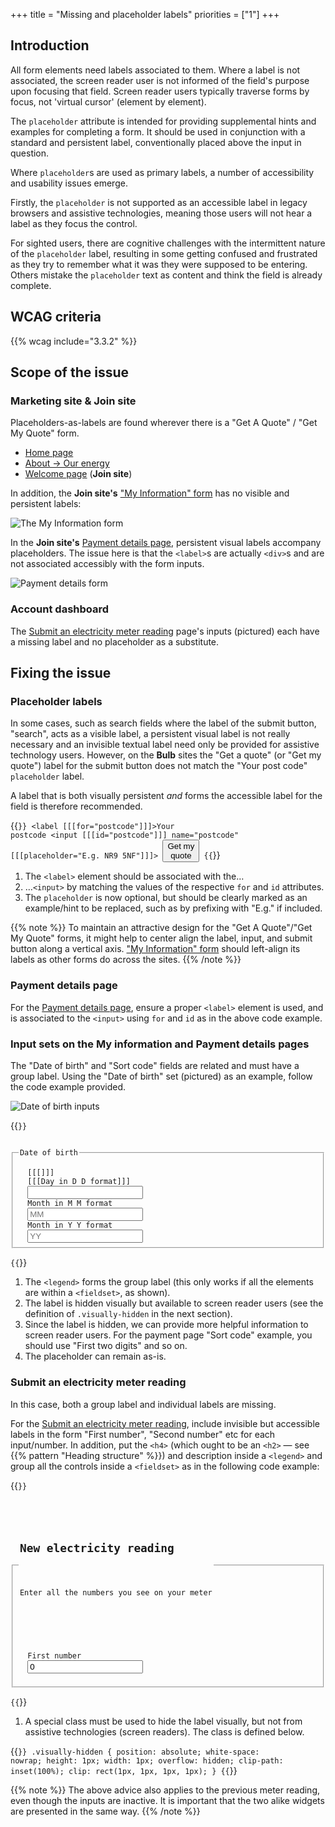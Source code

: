 +++
title = "Missing and placeholder labels"
priorities = ["1"]
+++

## Introduction

All form elements need labels associated to them. Where a label is not associated, the screen reader user is not informed of the field's purpose upon focusing that field. Screen reader users typically traverse forms by focus, not 'virtual cursor' (element by element).

The `placeholder` attribute is intended for providing supplemental hints and examples for completing a form. It should be used in conjunction with a standard and persistent label, conventionally placed above the input in question.

Where `placeholder`s are used as primary labels, a number of accessibility and usability issues emerge.

Firstly, the `placeholder` is not supported as an accessible label in legacy browsers and assistive technologies, meaning those users will not hear a label as they focus the control.

For sighted users, there are cognitive challenges with the intermittent nature of the `placeholder` label, resulting in some getting confused and frustrated as they try to remember what it was they were supposed to be entering. Others mistake the `placeholder` text as content and think the field is already complete.

## WCAG criteria

{{% wcag include="3.3.2" %}}

## Scope of the issue

### Marketing site & Join site

Placeholders-as-labels are found wherever there is a "Get A Quote" / "Get My Quote" form.

* [Home page](https://bulb.co.uk/)
* [About → Our energy](https://bulb.co.uk/energy)
* [Welcome page](https://join.bulb.co.uk/join/quote) (**Join site**)

In addition, the **Join site's** ["My Information" form](https://join.bulb.co.uk/join/quick-signup) has no visible and persistent labels:

![The My Information form](/images/my-info-form.png)

In the **Join site's** [Payment details page](https://join.bulb.co.uk/join/quick-signup), persistent visual labels accompany placeholders. The issue here is that the `<label>`s are actually `<div>`s and are not associated accessibly with the form inputs.

![Payment details form](/images/debit.png)

### Account dashboard

The [Submit an electricity meter reading](https://my.staging.bulb.co.uk/dashboard/meters/give-reading/electricity) page's inputs (pictured) each have a missing label and no placeholder as a substitute.

## Fixing the issue

### Placeholder labels

In some cases, such as search fields where the label of the submit button, "search", acts as a visible label, a persistent visual label is not really necessary and an invisible textual label need only be provided for assistive technology users. However, on the **Bulb** sites the "Get a quote" (or "Get my quote") label for the submit button does not match the "Your post code" `placeholder` label.

A label that is both visually persistent _and_ forms the accessible label for the field is therefore recommended.

{{<code numbered="true">}}
<label [[[for="postcode"]]]>Your postcode</label>
<input [[[id="postcode"]]] name="postcode" [[[placeholder="E.g. NR9 5NF"]]]>
<button type="submit">Get my quote</button>
{{</code>}}

1. The `<label>` element should be associated with the&hellip;
2. &hellip;`<input>` by matching the values of the respective `for` and `id` attributes.
3. The `placeholder` is now optional, but should be clearly marked as an example/hint to be replaced, such as by prefixing with "E.g." if included.

{{% note %}}
To maintain an attractive design for the "Get A Quote"/"Get My Quote" forms, it might help to center align the label, input, and submit button along a vertical axis. ["My Information" form](https://join.bulb.co.uk/join/quick-signup) should left-align its labels as other forms do across the sites.
{{% /note %}}

### Payment details page

For the [Payment details page](https://join.bulb.co.uk/join/quick-signup), ensure a proper `<label>` element is used, and is associated to the `<input>` using `for` and `id` as in the above code example.

### Input sets on the My information and Payment details pages

The "Date of birth" and "Sort code" fields are related and must have a group label. Using the "Date of birth" set (pictured) as an example, follow the code example provided.

![Date of birth inputs](/images/dob.png)

{{<code numbered="true">}}
<fieldset>
  [[[<legend>Date of birth</legend>]]]
  <label for="day" [[[class="visually-hidden"]]]>[[[Day in D D format]]]</label>
  <input id="day" name="day" [[[placeholder="DD"]]]>
  <label for="month" class="visually-hidden">Month in M M format</label>
  <input id="month" name="month" placeholder="MM">
  <label for="year" class="visually-hidden">Month in Y Y format</label>
  <input id="year" name="year" placeholder="YY">
</fieldset>
{{</code>}}

1. The `<legend>` forms the group label (this only works if all the elements are within a `<fieldset>`, as shown).
2. The label is hidden visually but available to screen reader users (see the definition of `.visually-hidden` in the next section).
3. Since the label is hidden, we can provide more helpful information to screen reader users. For the payment page "Sort code" example, you should use "First two digits" and so on.
4. The placeholder can remain as-is.

### Submit an electricity meter reading

In this case, both a group label and individual labels are missing.

For the [Submit an electricity meter reading](https://my.staging.bulb.co.uk/dashboard/meters/give-reading/electricity), include invisible but accessible labels in the form "First number", "Second number" etc for each input/number. In addition, put the `<h4>` (which ought to be an `<h2>` — see {{% pattern "Heading structure" %}}) and description inside a `<legend>` and group all the controls inside a `<fieldset>` as in the following code example:

{{<code numbered="true">}}
<fieldset>
  <legend>
    <h2>New electricity reading</h2>
    <p>Enter all the numbers you see on your meter</p>
  </legend>
  <!-- each loop -->
  <label for="number-1" [[[class="visually-hidden"]]]>First number</label>
  <input type="number" id="number-1" class="sc-RefOD cAjWea" name="number-1" value="0" required="">
  <!-- end each loop -->
</fieldset>
{{</code>}}

1. A special class must be used to hide the label visually, but not from assistive technologies (screen readers). The class is defined below.

{{<code>}}
.visually-hidden {
  position: absolute;
  white-space: nowrap;
  height: 1px;
  width: 1px;
  overflow: hidden;
  clip-path: inset(100%);
  clip: rect(1px, 1px, 1px, 1px);
}
{{</code>}}

{{% note %}}
The above advice also applies to the previous meter reading, even though the inputs are inactive. It is important that the two alike widgets are presented in the same way.
{{% /note %}}
